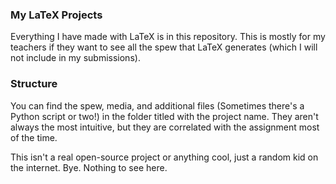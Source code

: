 ### My LaTeX Projects
Everything I have made with LaTeX is in this repository. This is mostly for my teachers if they want to see all the spew that LaTeX generates (which I will not include in my submissions).

### Structure
You can find the spew, media, and additional files (Sometimes there's a Python script or two!) in the folder titled with the project name. They aren't always the most intuitive, but they are correlated with the assignment most of the time.

This isn't a real open-source project or anything cool, just a random kid on the internet. Bye. Nothing to see here.

